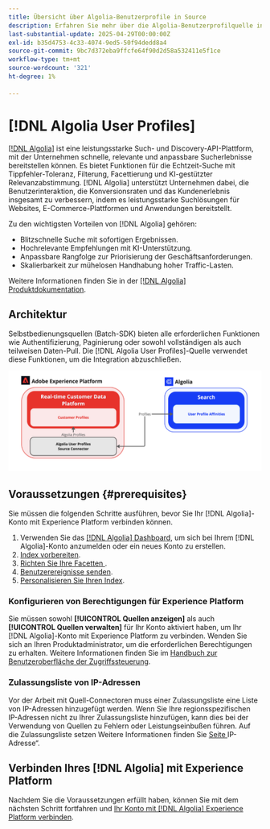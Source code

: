```yaml
---
title: Übersicht über Algolia-Benutzerprofile in Source
description: Erfahren Sie mehr über die Algolia-Benutzerprofilquelle in der Adobe Experience Platform
last-substantial-update: 2025-04-29T00:00:00Z
exl-id: b35d4753-4c33-4074-9ed5-50f94dedd8a4
source-git-commit: 9bc7d372eba9ffcfe64f90d2d58a532411e5f1ce
workflow-type: tm+mt
source-wordcount: '321'
ht-degree: 1%

---
```


# [!DNL Algolia User Profiles]

[[!DNL Algolia]](https://www.algolia.com/) ist eine leistungsstarke Such- und Discovery-API-Plattform, mit der Unternehmen schnelle, relevante und anpassbare Sucherlebnisse bereitstellen können. Es bietet Funktionen für die Echtzeit-Suche mit Tippfehler-Toleranz, Filterung, Facettierung und KI-gestützter Relevanzabstimmung. [!DNL Algolia] unterstützt Unternehmen dabei, die Benutzerinteraktion, die Konversionsraten und das Kundenerlebnis insgesamt zu verbessern, indem es leistungsstarke Suchlösungen für Websites, E-Commerce-Plattformen und Anwendungen bereitstellt.

Zu den wichtigsten Vorteilen von [!DNL Algolia] gehören:

* Blitzschnelle Suche mit sofortigen Ergebnissen.
* Hochrelevante Empfehlungen mit KI-Unterstützung.
* Anpassbare Rangfolge zur Priorisierung der Geschäftsanforderungen.
* Skalierbarkeit zur mühelosen Handhabung hoher Traffic-Lasten.

Weitere Informationen finden Sie in der [[!DNL Algolia] Produktdokumentation](https://resources.algolia.com/).

## Architektur

Selbstbedienungsquellen (Batch-SDK) bieten alle erforderlichen Funktionen wie Authentifizierung, Paginierung oder sowohl vollständigen als auch teilweisen Daten-Pull. Die [!DNL Algolia User Profiles]-Quelle verwendet diese Funktionen, um die Integration abzuschließen.

![Architektur der Integration von Algolia und Experience Platform](../../images/tutorials/create/algolia/user-profiles/algolia-aep-user-profiles-arch.png)

## Voraussetzungen {#prerequisites}

Sie müssen die folgenden Schritte ausführen, bevor Sie Ihr [!DNL Algolia]-Konto mit Experience Platform verbinden können.

1. Verwenden Sie das [[!DNL Algolia] Dashboard](https://dashboard.algolia.com/users/sign_up), um sich bei Ihrem [!DNL Algolia]-Konto anzumelden oder ein neues Konto zu erstellen.
2. [Index vorbereiten](https://www.algolia.com/doc/guides/sending-and-managing-data/prepare-your-data/in-depth/prepare-data-in-depth/).
3. [Richten Sie Ihre Facetten ](https://www.algolia.com/doc/guides/managing-results/refine-results/faceting/).
4. [Benutzerereignisse senden](https://www.algolia.com/doc/guides/sending-events/getting-started/).
5. [Personalisieren Sie Ihren Index](https://www.algolia.com/doc/guides/personalization/advanced-personalization/configure/setup/indices/).

### Konfigurieren von Berechtigungen für Experience Platform

Sie müssen sowohl **[!UICONTROL Quellen anzeigen]** als auch **[!UICONTROL Quellen verwalten]** für Ihr Konto aktiviert haben, um Ihr [!DNL Algolia]-Konto mit Experience Platform zu verbinden. Wenden Sie sich an Ihren Produktadministrator, um die erforderlichen Berechtigungen zu erhalten. Weitere Informationen finden Sie im [Handbuch zur Benutzeroberfläche der Zugriffssteuerung](../../../access-control/abac/ui/permissions.md).

### Zulassungsliste von IP-Adressen

Vor der Arbeit mit Quell-Connectoren muss einer Zulassungsliste eine Liste von IP-Adressen hinzugefügt werden. Wenn Sie Ihre regionsspezifischen IP-Adressen nicht zu Ihrer Zulassungsliste hinzufügen, kann dies bei der Verwendung von Quellen zu Fehlern oder Leistungseinbußen führen. Auf die Zulassungsliste setzen Weitere Informationen finden Sie [ Seite ](../../ip-address-allow-list.md)IP-Adresse“.

## Verbinden Ihres [!DNL Algolia] mit Experience Platform

Nachdem Sie die Voraussetzungen erfüllt haben, können Sie mit dem nächsten Schritt fortfahren und [Ihr Konto mit  [!DNL Algolia]  Experience Platform verbinden](../../tutorials/ui/create/data-partners/algolia-user-profiles.md).
